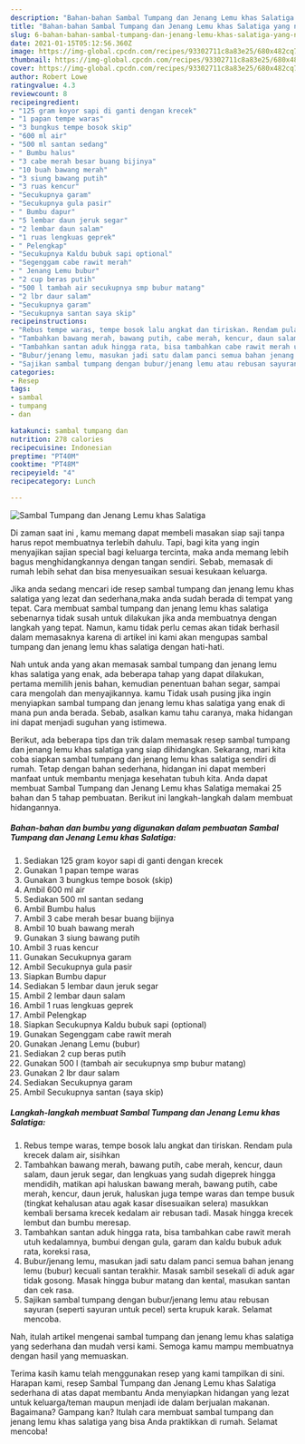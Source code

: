 ```yaml
---
description: "Bahan-bahan Sambal Tumpang dan Jenang Lemu khas Salatiga yang nikmat Untuk Jualan"
title: "Bahan-bahan Sambal Tumpang dan Jenang Lemu khas Salatiga yang nikmat Untuk Jualan"
slug: 6-bahan-bahan-sambal-tumpang-dan-jenang-lemu-khas-salatiga-yang-nikmat-untuk-jualan
date: 2021-01-15T05:12:56.360Z
image: https://img-global.cpcdn.com/recipes/93302711c8a83e25/680x482cq70/sambal-tumpang-dan-jenang-lemu-khas-salatiga-foto-resep-utama.jpg
thumbnail: https://img-global.cpcdn.com/recipes/93302711c8a83e25/680x482cq70/sambal-tumpang-dan-jenang-lemu-khas-salatiga-foto-resep-utama.jpg
cover: https://img-global.cpcdn.com/recipes/93302711c8a83e25/680x482cq70/sambal-tumpang-dan-jenang-lemu-khas-salatiga-foto-resep-utama.jpg
author: Robert Lowe
ratingvalue: 4.3
reviewcount: 8
recipeingredient:
- "125 gram koyor sapi di ganti dengan krecek"
- "1 papan tempe waras"
- "3 bungkus tempe bosok skip"
- "600 ml air"
- "500 ml santan sedang"
- " Bumbu halus"
- "3 cabe merah besar buang bijinya"
- "10 buah bawang merah"
- "3 siung bawang putih"
- "3 ruas kencur"
- "Secukupnya garam"
- "Secukupnya gula pasir"
- " Bumbu dapur"
- "5 lembar daun jeruk segar"
- "2 lembar daun salam"
- "1 ruas lengkuas geprek"
- " Pelengkap"
- "Secukupnya Kaldu bubuk sapi optional"
- "Segenggam cabe rawit merah"
- " Jenang Lemu bubur"
- "2 cup beras putih"
- "500 l tambah air secukupnya smp bubur matang"
- "2 lbr daur salam"
- "Secukupnya garam"
- "Secukupnya santan saya skip"
recipeinstructions:
- "Rebus tempe waras, tempe bosok lalu angkat dan tiriskan. Rendam pula krecek dalam air, sisihkan"
- "Tambahkan bawang merah, bawang putih, cabe merah, kencur, daun salam, daun jeruk segar, dan lengkuas yang sudah digeprek hingga mendidih, matikan api haluskan bawang merah, bawang putih, cabe merah, kencur, daun jeruk, haluskan juga tempe waras dan tempe busuk (tingkat kehalusan atau agak kasar disesuaikan selera) masukkan kembali bersama krecek kedalam air rebusan tadi. Masak hingga krecek lembut dan bumbu meresap."
- "Tambahkan santan aduk hingga rata, bisa tambahkan cabe rawit merah utuh kedalamnya, bumbui dengan gula, garam dan kaldu bubuk aduk rata, koreksi rasa,"
- "Bubur/jenang lemu, masukan jadi satu dalam panci semua bahan jenang lemu (bubur) kecuali santan terakhir. Masak sambil sesekali di aduk agar tidak gosong. Masak hingga bubur matang dan kental, masukan santan dan cek rasa."
- "Sajikan sambal tumpang dengan bubur/jenang lemu atau rebusan sayuran (seperti sayuran untuk pecel) serta krupuk karak. Selamat mencoba."
categories:
- Resep
tags:
- sambal
- tumpang
- dan

katakunci: sambal tumpang dan 
nutrition: 278 calories
recipecuisine: Indonesian
preptime: "PT40M"
cooktime: "PT48M"
recipeyield: "4"
recipecategory: Lunch

---
```



![Sambal Tumpang dan Jenang Lemu khas Salatiga](https://img-global.cpcdn.com/recipes/93302711c8a83e25/680x482cq70/sambal-tumpang-dan-jenang-lemu-khas-salatiga-foto-resep-utama.jpg)

Di zaman  saat ini , kamu memang dapat membeli masakan siap saji tanpa harus repot membuatnya terlebih dahulu. Tapi, bagi kita yang ingin menyajikan sajian special bagi keluarga tercinta, maka anda memang lebih bagus menghidangkannya dengan tangan sendiri. Sebab, memasak di rumah lebih sehat dan bisa menyesuaikan sesuai kesukaan keluarga.

Jika anda sedang mencari ide resep sambal tumpang dan jenang lemu khas salatiga yang lezat dan sederhana,maka anda sudah berada di tempat yang tepat. Cara membuat sambal tumpang dan jenang lemu khas salatiga  sebenarnya tidak susah untuk dilakukan jika anda membuatnya dengan langkah yang tepat. Namun, kamu tidak perlu cemas akan tidak berhasil dalam memasaknya 
karena di artikel ini kami akan mengupas sambal tumpang dan jenang lemu khas salatiga dengan hati-hati.  



Nah untuk anda yang akan memasak sambal tumpang dan jenang lemu khas salatiga yang enak, ada beberapa tahap yang dapat dilakukan, pertama memilih jenis bahan, kemudian penentuan bahan segar, sampai cara mengolah dan menyajikannya. kamu Tidak usah pusing jika ingin menyiapkan sambal tumpang dan jenang lemu khas salatiga yang enak di mana pun anda berada. Sebab, asalkan kamu  tahu caranya, maka hidangan ini dapat menjadi suguhan yang istimewa.

Berikut, ada beberapa tips dan trik dalam memasak resep sambal tumpang dan jenang lemu khas salatiga yang siap dihidangkan. Sekarang, mari kita coba siapkan sambal tumpang dan jenang lemu khas salatiga sendiri di rumah. Tetap dengan bahan sederhana, hidangan ini dapat memberi manfaat untuk membantu menjaga kesehatan tubuh kita. Anda dapat membuat Sambal Tumpang dan Jenang Lemu khas Salatiga memakai 25 bahan dan 5 tahap pembuatan. Berikut ini langkah-langkah dalam membuat hidangannya.

<!--inarticleads1-->

##### Bahan-bahan dan bumbu yang digunakan dalam pembuatan Sambal Tumpang dan Jenang Lemu khas Salatiga:

1. Sediakan 125 gram koyor sapi di ganti dengan krecek
1. Gunakan 1 papan tempe waras
1. Gunakan 3 bungkus tempe bosok (skip)
1. Ambil 600 ml air
1. Sediakan 500 ml santan sedang
1. Ambil  Bumbu halus
1. Ambil 3 cabe merah besar buang bijinya
1. Ambil 10 buah bawang merah
1. Gunakan 3 siung bawang putih
1. Ambil 3 ruas kencur
1. Gunakan Secukupnya garam
1. Ambil Secukupnya gula pasir
1. Siapkan  Bumbu dapur
1. Sediakan 5 lembar daun jeruk segar
1. Ambil 2 lembar daun salam
1. Ambil 1 ruas lengkuas geprek
1. Ambil  Pelengkap
1. Siapkan Secukupnya Kaldu bubuk sapi (optional)
1. Gunakan Segenggam cabe rawit merah
1. Gunakan  Jenang Lemu (bubur)
1. Sediakan 2 cup beras putih
1. Gunakan 500 l (tambah air secukupnya smp bubur matang)
1. Gunakan 2 lbr daur salam
1. Sediakan Secukupnya garam
1. Ambil Secukupnya santan (saya skip)




<!--inarticleads2-->

##### Langkah-langkah membuat Sambal Tumpang dan Jenang Lemu khas Salatiga:

1. Rebus tempe waras, tempe bosok lalu angkat dan tiriskan. Rendam pula krecek dalam air, sisihkan
1. Tambahkan bawang merah, bawang putih, cabe merah, kencur, daun salam, daun jeruk segar, dan lengkuas yang sudah digeprek hingga mendidih, matikan api haluskan bawang merah, bawang putih, cabe merah, kencur, daun jeruk, haluskan juga tempe waras dan tempe busuk (tingkat kehalusan atau agak kasar disesuaikan selera) masukkan kembali bersama krecek kedalam air rebusan tadi. Masak hingga krecek lembut dan bumbu meresap.
1. Tambahkan santan aduk hingga rata, bisa tambahkan cabe rawit merah utuh kedalamnya, bumbui dengan gula, garam dan kaldu bubuk aduk rata, koreksi rasa,
1. Bubur/jenang lemu, masukan jadi satu dalam panci semua bahan jenang lemu (bubur) kecuali santan terakhir. Masak sambil sesekali di aduk agar tidak gosong. Masak hingga bubur matang dan kental, masukan santan dan cek rasa.
1. Sajikan sambal tumpang dengan bubur/jenang lemu atau rebusan sayuran (seperti sayuran untuk pecel) serta krupuk karak. Selamat mencoba.




Nah, itulah artikel mengenai  sambal tumpang dan jenang lemu khas salatiga  yang sederhana dan mudah versi kami. Semoga kamu mampu membuatnya dengan hasil yang memuaskan. 

Terima kasih kamu telah menggunakan resep yang kami tampilkan di sini. Harapan kami, resep  Sambal Tumpang dan Jenang Lemu khas Salatiga sederhana di atas dapat membantu Anda menyiapkan hidangan yang lezat untuk keluarga/teman maupun menjadi ide dalam berjualan makanan. Bagaimana? Gampang kan? Itulah cara membuat sambal tumpang dan jenang lemu khas salatiga yang bisa Anda praktikkan di rumah. Selamat mencoba!

